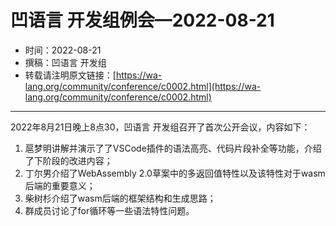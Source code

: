 # 凹语言 开发组例会—2022-08-21

- 时间：2022-08-21
- 撰稿：凹语言 开发组
- 转载请注明原文链接：[https://wa-lang.org/community/conference/c0002.html](https://wa-lang.org/community/conference/c0002.html)

---

2022年8月21日晚上8点30，凹语言 开发组召开了首次公开会议，内容如下：

1. 扈梦明讲解并演示了了VSCode插件的语法高亮、代码片段补全等功能，介绍了下阶段的改进内容；
1. 丁尔男介绍了WebAssembly 2.0草案中的多返回值特性以及该特性对于wasm后端的重要意义；
1. 柴树杉介绍了wasm后端的框架结构和生成思路；
1. 群成员讨论了for循环等一些语法特性问题。